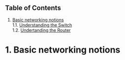 ## Table of Contents
  1. [Basic networking notions](#1-basic-netwoking-notions)     
    1.1. [Understanding the Switch](#11-understanding-the-switch)    
    1.2. [Undertanding the Router](#12-understanding-the-router)  
    
    
# 1. Basic networking notions
